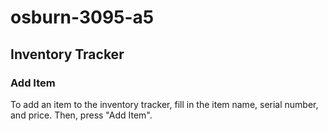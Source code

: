 # osburn-3095-a5
## Inventory Tracker

### Add Item
To add an item to the inventory tracker, fill in the item name, serial number, and price. Then, press "Add Item".
